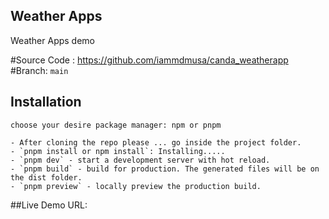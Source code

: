 ## Weather Apps

Weather Apps demo

#Source Code : https://github.com/iammdmusa/canda_weatherapp
#Branch: `main`

## Installation

`choose your desire package manager: npm or pnpm`

    - After cloning the repo please ... go inside the project folder.
    - `pnpm install or npm install`: Installing.....
    - `pnpm dev` - start a development server with hot reload.
    - `pnpm build` - build for production. The generated files will be on the dist folder.
    - `pnpm preview` - locally preview the production build.

##Live Demo
URL:
